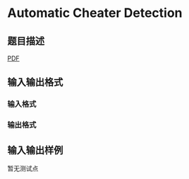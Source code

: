 # Automatic Cheater Detection

## 题目描述

[problemUrl]: https://uva.onlinejudge.org/index.php?option=com_onlinejudge&Itemid=8&category=859&page=show_problem&problem=4922

[PDF](https://uva.onlinejudge.org/external/17/p1726.pdf)

## 输入输出格式

### 输入格式

### 输出格式

## 输入输出样例

暂无测试点

